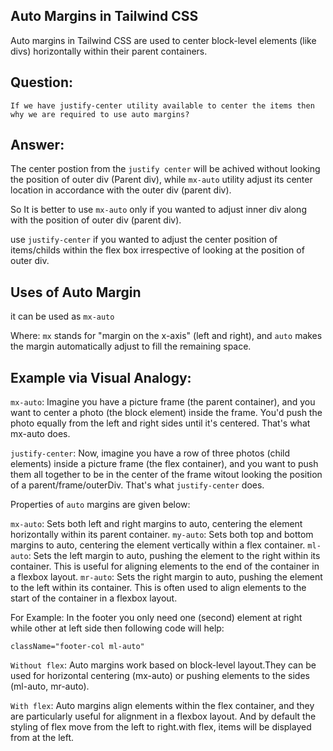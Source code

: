 ## Auto Margins in Tailwind CSS

Auto margins in Tailwind CSS are used to center block-level elements (like divs) horizontally within their parent containers.

## Question:

`If we have justify-center utility available to center the items then why we are required to use auto margins?`

## Answer:

The center postion from the `justify center` will be achived without looking the position of outer div (Parent div), while `mx-auto` utility adjust its center location in accordance with the outer div (parent div).

So It is better to use `mx-auto` only if you wanted to adjust inner div along with the position of outer div (parent div).

use `justify-center` if you wanted to adjust the center position of items/childs within the flex box irrespective of looking at the position of outer div.

## Uses of Auto Margin

it can be used as `mx-auto`

Where:
`mx` stands for "margin on the x-axis" (left and right), and
`auto` makes the margin automatically adjust to fill the remaining space.

## Example via Visual Analogy:

`mx-auto`: Imagine you have a picture frame (the parent container), and you want to center a photo (the block element) inside the frame. You'd push the photo equally from the left and right sides until it's centered. That's what mx-auto does.

`justify-center`: Now, imagine you have a row of three photos (child elements) inside a picture frame (the flex container), and you want to push them all together to be in the center of the frame witout looking the position of a parent/frame/outerDiv. That's what `justify-center` does.

Properties of `auto` margins are given below:

`mx-auto`: Sets both left and right margins to auto, centering the element horizontally within its parent container.
`my-auto`: Sets both top and bottom margins to auto, centering the element vertically within a flex container.
`ml-auto`: Sets the left margin to auto, pushing the element to the right within its container. This is useful for aligning elements to the end of the container in a flexbox layout.
`mr-auto`: Sets the right margin to auto, pushing the element to the left within its container. This is often used to align elements to the start of the container in a flexbox layout.

For Example: In the footer you only need one (second) element at right while other at left side then following code will help:

`className="footer-col ml-auto"`

`Without flex`: Auto margins work based on block-level layout.They can be used for horizontal centering (mx-auto) or pushing elements to the sides (ml-auto, mr-auto).

`With flex`: Auto margins align elements within the flex container, and they are particularly useful for alignment in a flexbox layout.
And by default the styling of flex move from the left to right.with flex, items will be displayed from at the left.
